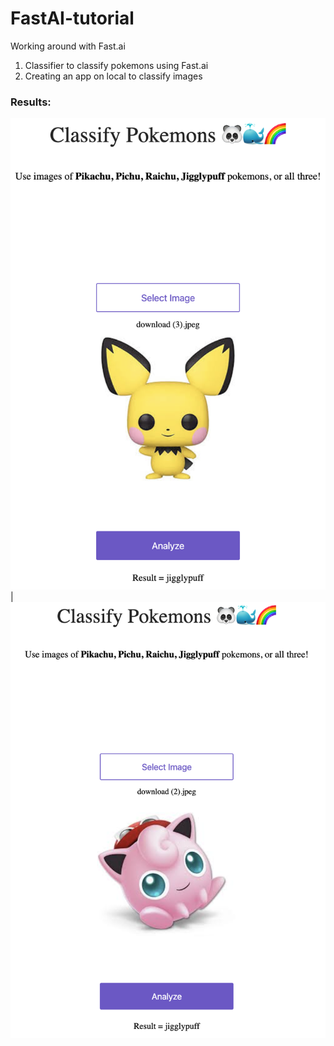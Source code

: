 # FastAI-tutorial
Working around with Fast.ai

1. Classifier to classify pokemons using Fast.ai
2. Creating an app on local to classify images

### Results:

![](Images/pichu.png) | ![](Images/jigglypuff.png)
